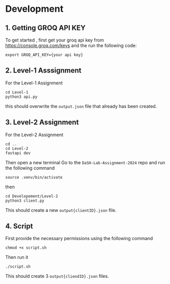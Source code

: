 # Development
## 1. Getting GROQ API KEY
To get started , first get your groq api key from https://console.groq.com/keys and the run the following code:
```
export GROQ_API_KEY={your api key}
```
## 2. Level-1 Asssignment
 
For the Level-1 Assignment
```
cd Level-1
python3 api.py
```
this should overwrite the `output.json` file that already has been created.

## 3. Level-2 Assignment
For the Level-2 Assignment
```
cd ..
cd Level-2
fastapi dev
```
Then open a new terminal
Go to the `DaSH-Lab-Assignment-2024` repo and run the following command
```
source .venv/bin/activate
```
then
```
cd Developement/Level-2
python3 client.py
```
This should create a new `output{clientID}.json` file.
## 4. Script
First provide the necessary permissions using the following command
```
chmod +x script.sh
```
Then run it
```
./script.sh
```
This should create 3 `output{cliendID}.json` files.

